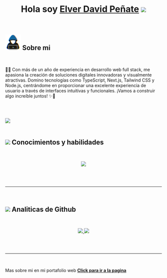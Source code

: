<h1 align="center"><b>Hola soy <a href="https://www.elvportafolio.website">Elver David Peñate</a> </b><img src="https://media.giphy.com/media/hvRJCLFzcasrR4ia7z/giphy.gif" width="35"></h1>

<br>

## <picture><img src = "https://github.com/0xAbdulKhalid/0xAbdulKhalid/raw/main/assets/mdImages/about_me.gif" width = 50px></picture> **Sobre mi**

<br>

<p>
👨‍💻 Con más de un año de experiencia en desarrollo web full stack, me apasiona la creación de soluciones digitales innovadoras y visualmente atractivas. Domino tecnologías como TypeScript, Next.js, Tailwind CSS y Node.js, centrándome en proporcionar una excelente experiencia de usuario a través de interfaces intuitivas y funcionales. ¡Vamos a construir algo increíble juntos! ✨🚀
</p>

<br><br>

<img src="https://user-images.githubusercontent.com/73097560/115834477-dbab4500-a447-11eb-908a-139a6edaec5c.gif"><br><br>

## <img src="https://media2.giphy.com/media/QssGEmpkyEOhBCb7e1/giphy.gif?cid=ecf05e47a0n3gi1bfqntqmob8g9aid1oyj2wr3ds3mg700bl&rid=giphy.gif" width ="25"><b> Conocimientos y habilidades</b>

<br>

<p align="center">
  <a href="https://skillicons.dev">
    <img src="https://skillicons.dev/icons?i=ts,tailwind,react,express,astro,nextjs,nestjs,prisma,git,css,github,html,js,mongodb,mysql,nodejs,postman,redux,vscode&perline=8" />
  </a>
</p>

<br>
<br>

---

<br>

## <img src="https://media.giphy.com/media/iY8CRBdQXODJSCERIr/giphy.gif" width="35"><b> Analiticas de Github</b>

<br>

<p align="center">
<a href="https://github.com/elverdavid-dev">
  <img height="180em" src="https://github-readme-stats-eight-theta.vercel.app/api?username=elverdavid-dev&show_icons=true&title_color=7A7ADB&icon_color=2234AE&text_color=D3D3D3&bg_color=0,000000,130F40&include_all_commits=true&count_private=true"/>
  <img height="180em" src="https://github-readme-stats-eight-theta.vercel.app/api/top-langs/?username=elverdavid-dev&layout=compact&langs_count=8&title_color=7A7ADB&icon_color=2234AE&text_color=D3D3D3&bg_color=0,000000,130F40"/>
</a>
</p>

<br>
<br>

---

<br>

Mas sobre mi en mi portafolio web **[Click para ir a la pagina](https://www.elvportafolio.website)**
<br>
